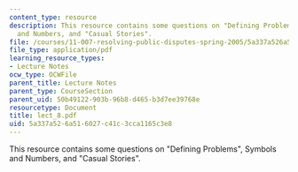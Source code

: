 ```yaml
---
content_type: resource
description: This resource contains some questions on "Defining Problems", Symbols
  and Numbers, and "Casual Stories".
file: /courses/11-007-resolving-public-disputes-spring-2005/5a337a526a516027c41c3cca1165c3e8_lect_8.pdf
file_type: application/pdf
learning_resource_types:
- Lecture Notes
ocw_type: OCWFile
parent_title: Lecture Notes
parent_type: CourseSection
parent_uid: 50b49122-903b-96b8-d465-b3d7ee39768e
resourcetype: Document
title: lect_8.pdf
uid: 5a337a52-6a51-6027-c41c-3cca1165c3e8
---
```

This resource contains some questions on "Defining Problems", Symbols and Numbers, and "Casual Stories".

